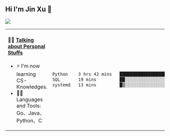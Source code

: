 
## Hi I'm Jin Xu 👋
![](https://komarev.com/ghpvc/?username=jiayouxujin&color=brightgreen&label=PROFILE+VIEWS)



<table align="center">
<tr>
<td valign="top" width="60%">

#### 🏋️‍♀️ <a href="https://github.com/jiayouxujin" target="_blank">Talking about Personal Stuffs</a>
<!-- recent_releases starts -->

- ⚡  I'm now learning CS-Knowledges.  
- 🏊‍♂️ Languages and Tools: Go、Java、Python、C
<!-- recent_releases ends -->
</td>
<td>
 
<!--START_SECTION:waka-->

```txt
Python    3 hrs 42 mins   █████████████████████▓░░░   87.14 %
SQL       19 mins         ██░░░░░░░░░░░░░░░░░░░░░░░   07.60 %
systemd   13 mins         █▒░░░░░░░░░░░░░░░░░░░░░░░   05.26 %
```

<!--END_SECTION:waka-->
 
</td>
</tr>
</table>






